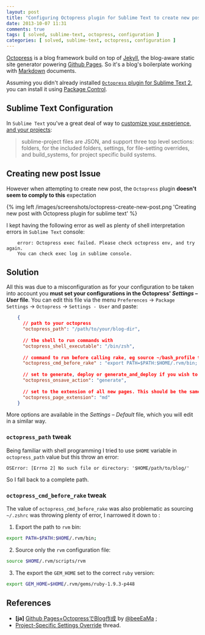 ```yaml
---
layout: post
title: "Configuring Octopress plugin for Sublime Text to create new post"
date: 2013-10-07 11:31
comments: true
tags: [ solved, sublime-text, octopress, configuration ]
categories: [ solved, sublime-text, octopress, configuration ]
---
```


[Octopress](http://octopress.org/) is a blog framework build on top of [Jekyll](http://github.com/mojombo/jekyll), the blog-aware static site generator powering [Github Pages](http://pages.github.com/). So it's a blog's boilerplate working with [Markdown](http://daringfireball.net/projects/markdown/basics) documents.
<!--more-->
Assuming you didn't already installed [`Octopress` plugin for Sublime Text 2](https://github.com/blueplanet/sublime-text-2-octopress), you can install it using [Package Control](https://sublime.wbond.net/).

## Sublime Text Configuration

In `Sublime Text` you've a great deal of way to [customize your experience, and your projects](www.sublimetext.com/docs/2/projects.html):

> sublime-project files are JSON, and support three top level sections: folders, for the included folders, 
> settings, for file-setting overrides, and build_systems, for project specific build systems.

## Creating new post Issue

However when attempting to create new post,  the `Octopress` plugin **doesn't seem to comply to this** expectation

{% img left /images/screenshots/octopress-create-new-post.png 'Creating new post with Octopress plugin for sublime text' %}

I kept having the following error as well as plenty of shell interpretation errors in `Sublime Text` console:

```text
    error: Octopress exec failed. Please check octopress env, and try again.
    You can check exec log in sublime console.
```

## Solution

All this was due to a misconfiguration as for your configuration to be taken into account you **must set your configurations in the Octopress' _Settings – User_ file**. You can edit this file via the menu `Preferences` → `Package Settings` → `Octopress` → `Settings - User` and paste:

```json
    {
      // path to your octopress
      "octopress_path": "/path/to/your/blog-dir",
    
      // the shell to run commands with
      "octopress_shell_executable": "/bin/zsh",
    
      // command to run before calling rake, eg source ~/bash_profile to set up your local environment inc paths to ruby, rake etc.
      "octopress_cmd_before_rake" : "export PATH=$PATH:$HOME/.rvm/bin; source $HOME/.rvm/scripts/rvm && export GEM_HOME=$HOME/.rvm/gems/ruby-1.9.3-p448",
    
      // set to generate, deploy or generate_and_deploy if you wish to have your changes generated into the /public folder and/or deployed upon file save
      "octopress_onsave_action": "generate",
    
      // set to the extension of all new pages. This should be the same as in your Rakefile setting for new_page_ext
      "octopress_page_extension": "md"
    }
```
More options are available in the _Settings – Default_ file, which you will edit in a similar way.

### `octopress_path` tweak

Being familiar with shell programming I tried to use `$HOME` variable in `octopress_path` value but this throw an error:
```text
OSError: [Errno 2] No such file or directory: '$HOME/path/to/blog/'
```
So I fall back to a complete path.

### `octopress_cmd_before_rake` tweak

The value of `octopress_cmd_before_rake` was also problematic as sourcing `~/.zshrc` was throwing plenty of error, I narrowed it down to :

1. Export the path to `rvm` bin: 
```bash
export PATH=$PATH:$HOME/.rvm/bin;
```
2. Source only the `rvm` configuration file:
```bash
source $HOME/.rvm/scripts/rvm
```
3. The export the `GEM_HOME` set to the correct `ruby`  version:
```bash
export GEM_HOME=$HOME/.rvm/gems/ruby-1.9.3-p448
```

## References

* **[ja]** [Github Pages+OctopressでBlog作成](http://amacbee.github.io/blog/2013/05/26/1/) by [@beeEaMa](http://twitter.com/beeEaMa) ;
* [Project-Specific Settings Override](http://www.sublimetext.com/forum/viewtopic.php?f=2&t=11335) thread.
